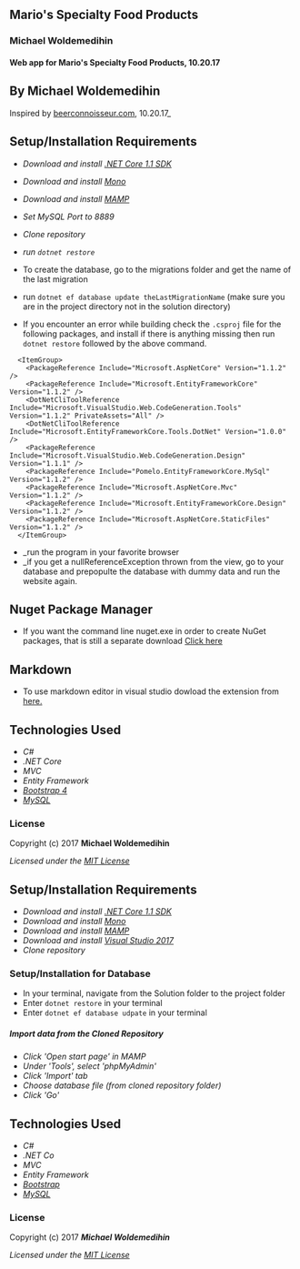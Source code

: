 ## Mario's Specialty Food Products

### Michael Woldemedihin

#### Web app for Mario's Specialty Food Products, 10.20.17

## By Michael Woldemedihin

Inspired by [beerconnoisseur.com](https://beerconnoisseur.com/), 10.20.17_

## Setup/Installation Requirements

* _Download and install [.NET Core 1.1 SDK](https://www.microsoft.com/net/download/core)_
* _Download and install [Mono](http://www.mono-project.com/download/)_
* _Download and install [MAMP](https://www.mamp.info/en/)_
* _Set MySQL Port to 8889_


* _Clone repository_
* _run `dotnet restore`_
* To create the database, go to the migrations folder and get the name of the last migration
* run `dotnet ef database update theLastMigrationName` (make sure you are in  the project directory not in the solution directory)
* If you encounter an error while building check the `.csproj` file for the following packages, and install if there is anything missing then run `dotnet restore` followed by the above command.
```
  <ItemGroup>
    <PackageReference Include="Microsoft.AspNetCore" Version="1.1.2" />
    <PackageReference Include="Microsoft.EntityFrameworkCore" Version="1.1.2" />
    <DotNetCliToolReference Include="Microsoft.VisualStudio.Web.CodeGeneration.Tools" Version="1.1.2" PrivateAssets="All" />
    <DotNetCliToolReference Include="Microsoft.EntityFrameworkCore.Tools.DotNet" Version="1.0.0" />
    <PackageReference Include="Microsoft.VisualStudio.Web.CodeGeneration.Design" Version="1.1.1" />
    <PackageReference Include="Pomelo.EntityFrameworkCore.MySql" Version="1.1.2" />
    <PackageReference Include="Microsoft.AspNetCore.Mvc" Version="1.1.2" />
    <PackageReference Include="Microsoft.EntityFrameworkCore.Design" Version="1.1.2" />
    <PackageReference Include="Microsoft.AspNetCore.StaticFiles" Version="1.1.2" />
  </ItemGroup>

```
* _run the program in your favorite browser
* _if you get a nullReferenceException thrown from the view, go to your database and prepopulte the database with dummy data and run the website again.

## Nuget Package Manager
* If you want the command line nuget.exe in order to create NuGet packages, that is still a separate download [Click here](https://www.nuget.org/downloads)
## Markdown
* To use markdown editor in visual studio dowload the extension from [here.](https://marketplace.visualstudio.com/items?itemName=MadsKristensen.MarkdownEditor)
## Technologies Used
* _C#_
* _.NET Core_
* _MVC_
* _Entity Framework_
* _[Bootstrap 4](http://getbootstrap.com/getting-started/)_
* _[MySQL](https://www.mysql.com/)_

### License

Copyright (c) 2017 **Michael Woldemedihin**

*Licensed under the [MIT License](https://opensource.org/licenses/MIT)*


## Setup/Installation Requirements

* _Download and install [.NET Core 1.1 SDK](https://www.microsoft.com/net/download/core)_
* _Download and install [Mono](http://www.mono-project.com/download/)_
* _Download and install [MAMP](https://www.mamp.info/en/)_
* _Download and install [Visual Studio 2017](https://www.visualstudio.com/)_
* _Clone repository_

### Setup/Installation for Database
* In your terminal, navigate from the Solution folder to the project folder
* Enter `dotnet restore` in your terminal
* Enter `dotnet ef database udpate` in your terminal

##### Import data from the Cloned Repository
* _Click 'Open start page' in MAMP_
* _Under 'Tools', select 'phpMyAdmin'_
* _Click 'Import' tab_
* _Choose database file (from cloned repository folder)_
* _Click 'Go'_

## Technologies Used
* _C#_
* _.NET Co_
* _MVC_
* _Entity Framework_
* _[Bootstrap](http://getbootstrap.com/getting-started/)_
* _[MySQL](https://www.mysql.com/)_

### License

Copyright (c) 2017 **_Michael Woldemedihin_**

*Licensed under the [MIT License](https://opensource.org/licenses/MIT)*

